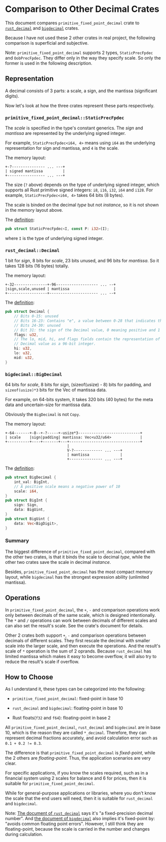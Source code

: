 # Comparison to Other Decimal Crates

This document compares `primitive_fixed_point_decimal` crate to
[`rust_decimal`](https://docs.rs/rust_decimal) and
[`bigdecimal`](https://docs.rs/bigdecimal) crates.

Because I have not used these 2 other crates in real project, the following
comparison is superficial and subjective.

Note: `primitive_fixed_point_decimal` supports 2 types, `StaticPrecFpdec`
and `OobPrecFpdec`. They differ only in the way they specify scale.
So only the former is used in the following description.


## Representation

A decimal consists of 3 parts: a scale, a sign, and the mantissa (significant digits).

Now let's look at how the three crates represent these parts respectively.


### `primitive_fixed_point_decimal::StaticPrecFpdec`

The *scale* is specified in the type's constant generics. The *sign*
and *mantissa* are represented by the underlying signed integer.

For example, `StaticPrecFpdec<i64, 4>` means using `i64` as the underlying
representation for sign and mantissa, and `4` is the scale.

The memory layout:

```
+-?--------------- ... ---+
| signed mantissa         |
+----------------- ... ---+
```

The size (`?` above) depends on the type of underlying signed integer,
which supports all Rust primitive signed integers: `i8`, `i16`, `i32`,
`i64` and `i128`. For example, `StaticPrecFpdec<i64, 4>` takes 64 bits
(8 bytes).

The scale is binded on the decimal *type* but not *instance*, so it is not
shown in the memory layout above.

The [definition](https://docs.rs/primitive_fixed_point_decimal/latest/src/primitive_fixed_point_decimal/static_prec_fpdec.rs.html#18):

```rust
pub struct StaticPrecFpdec<I, const P: i32>(I);
```

where `I` is the type of underlying signed integer.


### `rust_decimal::Decimal`

1 bit for *sign*, 8 bits for *scale*, 23 bits unused, and 96 bits for *mantissa*.
So it takes 128 bits (16 bytes) totally.

The memory layout:

```
+-32---------------+-96------------------- ... --+
|sign,scale,unused | mantissa                    |
+------------------+---------------------- ... --+
```

The [definition](https://docs.rs/rust_decimal/latest/src/rust_decimal/decimal.rs.html#115-126):

```rust
pub struct Decimal {
    // Bits 0-15: unused
    // Bits 16-23: Contains "e", a value between 0-28 that indicates the scale
    // Bits 24-30: unused
    // Bit 31: the sign of the Decimal value, 0 meaning positive and 1 meaning negative.
    flags: u32,
    // The lo, mid, hi, and flags fields contain the representation of the
    // Decimal value as a 96-bit integer.
    hi: u32,
    lo: u32,
    mid: u32,
}
```


### `bigdecimal::BigDecimal`

64 bits for *scale*, 8 bits for *sign*, (sizeof(usize) - 8) bits for padding,
and `sizeof(usize)*3` bits for the Vec of mantissa data.

For example, on 64-bits system, it takes 320 bits (40 bytes) for the meta data
and uncertain-size for mantissa data.

Obviously the `BigDecimal` is not `Copy`.

The memory layout:

```
+-64-------+-8--+-?-----+-usize*3----------------------------+
| scale    |sign|padding| mantissa: Vec<u32/u64>             |
+----------+----+-------+---+--------------------------------+
                            |
                            V-?------------- ... ---+
                            | mantissa              |
                            +--------------- ... ---+
```

The [definition](https://docs.rs/bigdecimal/latest/src/bigdecimal/lib.rs.html#206-210):

```rust
pub struct BigDecimal {
    int_val: BigInt,
    // A positive scale means a negative power of 10
    scale: i64,
}
pub struct BigInt {
    sign: Sign,
    data: BigUint,
}
pub struct BigUint {
    data: Vec<BigDigit>,
}
```

### Summary

The biggest difference of `primitive_fixed_point_decimal`, compared with the
other two crates, is that it binds the scale to decimal *type*, while the
other two crates save the scale in decimal *instance*.

Besides, `primitive_fixed_point_decimal` has the most compact memory layout,
while `bigdecimal` has the strongest expression ability (unlimited mantissa).


## Operations

In `primitive_fixed_point_decimal`, the `+`, `-` and comparison operations
work only between decimals of the same scale, which is designed intentionally.
The `*` and `/` operations can work between decimals of different scales
and can also set the result's scale. See the crate's document for details.

Other 2 crates both support `+`, `-` and comparison operations between
decimals of different scales. They first rescale the decimal with smaller
scale into the larger scale, and then execute the operations. And
the result's scale of `*` operation is the sum of 2 oprands. Because
`rust_decimal` has limited mantissa which makes it easy to become overflow,
it will also try to reduce the result's scale if overflow.


## How to Choose

As I understand it, these types can be categorized into the following:

- `primitive_fixed_point_decimal`: fixed-point in base 10

- `rust_decimal` and `bigdecimal`: floating-point in base 10

- Rust floats(`f32` and `f64`): floating-point in base 2

All `primitive_fixed_point_decimal`, `rust_decimal` and `bigdecimal` are in
base 10, which is the reason they are called `*_decimal`.
Therefore, they can represent decimal fractions accurately, and avoid
calculation error such as `0.1 + 0.2 != 0.3`.

The difference is that `primitive_fixed_point_decimal` is *fixed-point*,
while the 2 others are *floating-point*. Thus, the application scenarios
are very clear.

For specific applications, if you know the scales required, such as in
a financial system using 2 scales for balance and 6 for prices, then
it is suitable for `primitive_fixed_point_decimal`.

While for general-purpose applications or libraries, where you don't
know the scale that the end users will need, then it is suitable for
`rust_decimal` and `bigdecimal`.

Note: [The document of `rust_decimal`](https://docs.rs/rust_decimal/1.37.1/rust_decimal/struct.Decimal.html)
says it's "a fixed-precision decimal number".
And [the document of `bigdecimal`](https://docs.rs/bigdecimal/0.4.8/bigdecimal/index.html)
also implies it's fixed-point by: "avoids common floating point errors".
However, I still think they are floating-point, because the scale is carried
in the number and changes during calculation.

